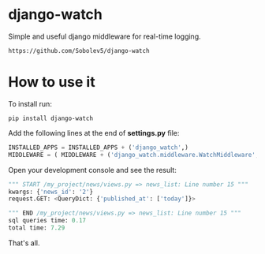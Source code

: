 # django-watch

Simple and useful django middleware for real-time logging.

```no-highlight
https://github.com/Sobolev5/django-watch
```

# How to use it

To install run:
```no-highlight
pip install django-watch
```


Add the following lines at the end of **settings.py** file:
```python
INSTALLED_APPS = INSTALLED_APPS + ('django_watch',)
MIDDLEWARE = ( MIDDLEWARE + ('django_watch.middleware.WatchMiddleware',) )  
```


Open your development console and see the result:
```python
""" START /my_project/news/views.py => news_list: Line number 15 """
kwargs: {'news_id': '2'}
request.GET: <QueryDict: {'published_at': ['today']}>

""" END /my_project/news/views.py => news_list: Line number 15 """
sql queries time: 0.17
total time: 7.29
```

That's all.